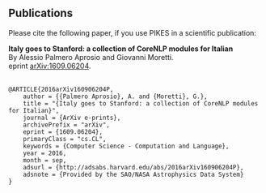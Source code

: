 ## Publications

Please cite the following paper, if you use PIKES in a scientific publication:

**Italy goes to Stanford: a collection of CoreNLP modules for Italian**<br />
By Alessio Palmero Aprosio and Giovanni Moretti.<br />
eprint [arXiv:1609.06204](http://arxiv.org/abs/1609.06204).<br /><br />

```
@ARTICLE{2016arXiv160906204P,
    author = {{Palmero Aprosio}, A. and {Moretti}, G.},
    title = "{Italy goes to Stanford: a collection of CoreNLP modules for Italian}",
    journal = {ArXiv e-prints},
    archivePrefix = "arXiv",
    eprint = {1609.06204},
    primaryClass = "cs.CL",
    keywords = {Computer Science - Computation and Language},
    year = 2016,
    month = sep,
    adsurl = {http://adsabs.harvard.edu/abs/2016arXiv160906204P},
    adsnote = {Provided by the SAO/NASA Astrophysics Data System}
}    
```
